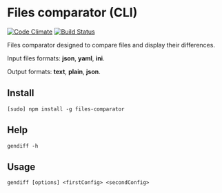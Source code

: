 # Files comparator (CLI)

[![Code Climate](https://codeclimate.com/github/viprogramm/project-lvl2-s70/badges/gpa.svg)](https://codeclimate.com/github/viprogramm/project-lvl2-s70)
[![Build Status](https://travis-ci.org/viprogramm/project-lvl2-s70.svg?branch=master)](https://travis-ci.org/viprogramm/project-lvl2-s70)

Files comparator designed to compare files and display their differences.

Input files formats: <b>json</b>, <b>yaml</b>, <b>ini</b>.

Output formats: <b>text</b>, <b>plain</b>, <b>json</b>.

## Install
```
[sudo] npm install -g files-comparator
```
## Help
```
gendiff -h
```
## Usage
```
gendiff [options] <firstConfig> <secondConfig>
```